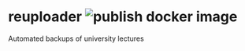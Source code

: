 # reuploader ![publish docker image](https://github.com/felwiki/reuploader/actions/workflows/build.yml/badge.svg)

Automated backups of university lectures
